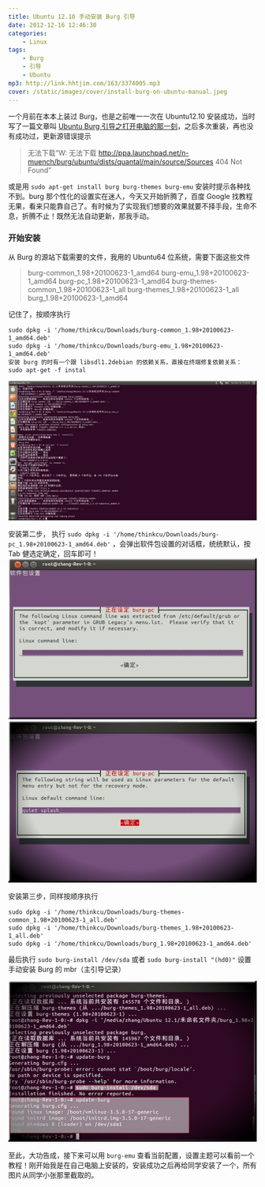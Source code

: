 ```yaml
---
title: Ubuntu 12.10 手动安装 Burg 引导
date: 2012-12-16 12:46:30
categories:
    - Linux
tags:
    - Burg
    - 引导
    - Ubuntu
mp3: http://link.hhtjim.com/163/3374005.mp3
cover: /static/images/cover/install-burg-on-ubuntu-manual.jpeg
---
```


一个月前在本本上装过 Burg，也是之前唯一一次在 Ubuntu12.10 安装成功，当时写了一篇文章叫 [Ubuntu Burg 引导之打开电脑的那一刻](http://fech.in/2012/install-burg-on-ubuntu/)，之后多次重装，再也没有成功过，更新源错误提示

> 无法下载“W: 无法下载 http://ppa.launchpad.net/n-muench/burg/ubuntu/dists/quantal/main/source/Sources 404 Not Found”

或是用 `sudo apt-get install burg burg-themes burg-emu` 安装时提示各种找不到。burg 那个性化的设置实在迷人，今天又开始折腾了，百度 Google 找教程无果，看来只能靠自己了。有时候为了实现我们想要的效果就要不择手段，生命不息，折腾不止！既然无法自动更新，那我手动。

### 开始安装
从 Burg 的源站下载需要的文件，我用的 Ubuntu64 位系统，需要下面这些文件
> burg-common_1.98+20100623-1_amd64
> burg-emu_1.98+20100623-1_amd64
> burg-pc_1.98+20100623-1_amd64
> burg-themes-common_1.98+20100623-1_all
> burg-themes_1.98+20100623-1_all
> burg_1.98+20100623-1_amd64

记住了，按顺序执行
```
sudo dpkg -i '/home/thinkcu/Downloads/burg-common_1.98+20100623-1_amd64.deb'
sudo dpkg -i '/home/thinkcu/Downloads/burg-emu_1.98+20100623-1_amd64.deb'
安装 burg 的时有一个跟 libsdl1.2debian 的依赖关系，直接在终端修复依赖关系：
sudo apt-get -f instal
```
![enter image description here](/static/images/install-burg-on-ubuntu-manual1.jpg)

安装第二步， 执行 `sudo dpkg -i '/home/thinkcu/Downloads/burg-pc_1.98+20100623-1_amd64.deb'` ，会弹出软件包设置的对话框，统统默认，按 Tab 健选定确定，回车即可！
![enter image description here](/static/images/install-burg-on-ubuntu-manual2.jpg)
![enter image description here](/static/images/install-burg-on-ubuntu-manual3.jpg)

安装第三步，同样按顺序执行
```
sudo dpkg -i '/home/thinkcu/Downloads/burg-themes-common_1.98+20100623-1_all.deb'
sudo dpkg -i '/home/thinkcu/Downloads/burg-themes_1.98+20100623-1_all.deb'
sudo dpkg -i '/home/thinkcu/Downloads/burg_1.98+20100623-1_amd64.deb'
```
最后执行 `sudo burg-install /dev/sda` 或者 `sudo burg-install "(hd0)"` 设置手动安装 Burg 的 mbr（主引导记录）

![enter image description here](/static/images/install-burg-on-ubuntu-manual4.jpg)

至此，大功告成，接下来可以用 `burg-emu` 查看当前配置，设置主题可以看前一个教程！刚开始我是在自己电脑上安装的，安装成功之后再给同学安装了一个，所有图片从同学小张那里截取的。
